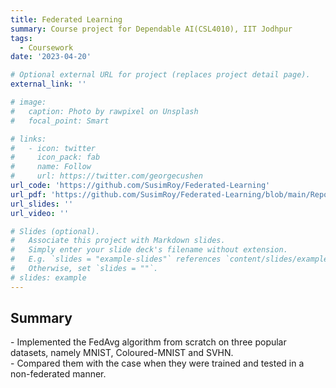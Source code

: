 ```yaml
---
title: Federated Learning
summary: Course project for Dependable AI(CSL4010), IIT Jodhpur
tags:
  - Coursework
date: '2023-04-20'

# Optional external URL for project (replaces project detail page).
external_link: ''

# image:
#   caption: Photo by rawpixel on Unsplash
#   focal_point: Smart

# links:
#   - icon: twitter
#     icon_pack: fab
#     name: Follow
#     url: https://twitter.com/georgecushen
url_code: 'https://github.com/SusimRoy/Federated-Learning'
url_pdf: 'https://github.com/SusimRoy/Federated-Learning/blob/main/Report.pdf'
url_slides: ''
url_video: ''

# Slides (optional).
#   Associate this project with Markdown slides.
#   Simply enter your slide deck's filename without extension.
#   E.g. `slides = "example-slides"` references `content/slides/example-slides.md`.
#   Otherwise, set `slides = ""`.
# slides: example
---
```


<h2>Summary</h2> 
- Implemented the FedAvg algorithm from scratch on three popular datasets, namely MNIST, Coloured-MNIST and SVHN. <br/>
- Compared them with the case when they were trained and tested in a non-federated manner. <br/>
